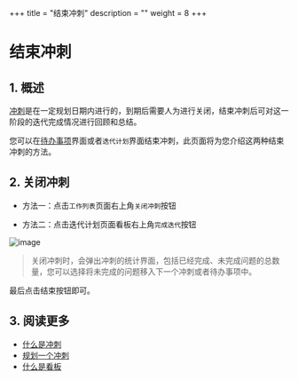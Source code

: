 +++
title = "结束冲刺"
description = ""
weight = 8
+++

# 结束冲刺

## 1. 概述

[冲刺](../../work-lists/sprint)是在一定规划日期内进行的，到期后需要人为进行关闭，结束冲刺后可对这一阶段的迭代完成情况进行回顾和总结。

您可以在[待办事项](../../work-lists)界面或者`迭代计划`界面结束冲刺，此页面将为您介绍这两种结束冲刺的方法。

## 2. 关闭冲刺

* 方法一：点击`工作列表`页面右上角`关闭冲刺`按钮

* 方法二：点击迭代计划页面看板右上角`完成迭代`按钮

![image](/docs/user-guide/cooperation/iteration-plan/image/scrumboard-38.png)

<blockquote class="note">
关闭冲刺时，会弹出冲刺的统计界面，包括已经完成、未完成问题的总数量，您可以选择将未完成的问题移入下一个冲刺或者待办事项中。
</blockquote>

最后点击结束按钮即可。

## 3. 阅读更多

- [什么是冲刺](../../work-lists/sprint)
- [规划一个冲刺](../../work-lists/plan-sprint)
- [什么是看板](../whatisboard)